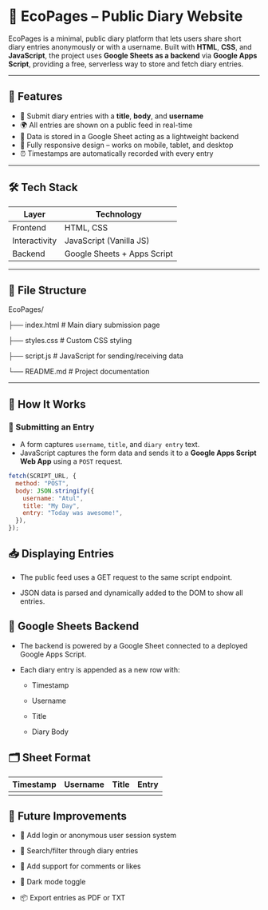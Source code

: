 # 🌿 EcoPages – Public Diary Website

EcoPages is a minimal, public diary platform that lets users share short diary entries anonymously or with a username. Built with **HTML**, **CSS**, and **JavaScript**, the project uses **Google Sheets as a backend** via **Google Apps Script**, providing a free, serverless way to store and fetch diary entries.

---

## 🚀 Features

- 📝 Submit diary entries with a **title**, **body**, and **username**
- 🌍 All entries are shown on a public feed in real-time
- 📄 Data is stored in a Google Sheet acting as a lightweight backend
- 📱 Fully responsive design – works on mobile, tablet, and desktop
- ⏰ Timestamps are automatically recorded with every entry

---

## 🛠️ Tech Stack

| Layer       | Technology                    |
|-------------|-------------------------------|
| Frontend    | HTML, CSS                     |
| Interactivity | JavaScript (Vanilla JS)       |
| Backend     | Google Sheets + Apps Script   |

---

## 📂 File Structure

EcoPages/

├── index.html # Main diary submission page

├── styles.css # Custom CSS styling

├── script.js # JavaScript for sending/receiving data

└── README.md # Project documentation


---

## 🧠 How It Works

### 📝 Submitting an Entry

- A form captures `username`, `title`, and `diary entry` text.
- JavaScript captures the form data and sends it to a **Google Apps Script Web App** using a `POST` request.

```js
fetch(SCRIPT_URL, {
  method: "POST",
  body: JSON.stringify({
    username: "Atul",
    title: "My Day",
    entry: "Today was awesome!",
  }),
});
```

## 📥 Displaying Entries
- The public feed uses a GET request to the same script endpoint.

- JSON data is parsed and dynamically added to the DOM to show all entries.

## 📄 Google Sheets Backend
- The backend is powered by a Google Sheet connected to a deployed Google Apps Script.

- Each diary entry is appended as a new row with:

  - Timestamp

  - Username

  - Title

  - Diary Body

## 🗂 Sheet Format
| Timestamp |	Username | Title | Entry |
|-----------|----------|-------|-------|
|           |          |       |       |

## 🌈 Future Improvements
- 🔐 Add login or anonymous user session system

- 🔎 Search/filter through diary entries

- 💬 Add support for comments or likes

- 🌙 Dark mode toggle

- 📦 Export entries as PDF or TXT
